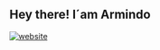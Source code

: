 <h2>Hey there! I´am Armindo</h2>
<p align="cernter">
    <a href="None"> <img alt="website" src="https://img.shields.io/badge/This%20is%20a%20Test%20Site-8A2BE2" 
</a>
</p>
